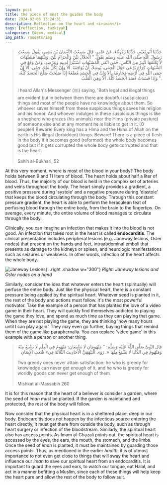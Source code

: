 ```yaml
---
layout: post
title: the piece of meat the guides the body
date: 2024-02-06 13:24:31
description: Reflection on the heart and <i>iman</i>
tags: [reflection, tazkiyah]
categories: [deen, medical]
img_path: /assets/img
---
```


<arabic-text>
<blockquote>
<div style="text-align:right">
حَدَّثَنَا أَبُو نُعَيْمٍ، حَدَّثَنَا زَكَرِيَّاءُ، عَنْ عَامِرٍ، قَالَ سَمِعْتُ النُّعْمَانَ بْنَ بَشِيرٍ، يَقُولُ سَمِعْتُ رَسُولَ اللَّهِ صلى الله عليه وسلم يَقُولُ  " الْحَلاَلُ بَيِّنٌ وَالْحَرَامُ بَيِّنٌ، وَبَيْنَهُمَا مُشَبَّهَاتٌ لاَ يَعْلَمُهَا كَثِيرٌ مِنَ النَّاسِ، فَمَنِ اتَّقَى الْمُشَبَّهَاتِ اسْتَبْرَأَ لِدِيِنِهِ وَعِرْضِهِ، وَمَنْ وَقَعَ فِي الشُّبُهَاتِ كَرَاعٍ يَرْعَى حَوْلَ الْحِمَى، يُوشِكُ أَنْ يُوَاقِعَهُ. أَلاَ وَإِنَّ لِكُلِّ مَلِكٍ حِمًى، أَلاَ إِنَّ حِمَى اللَّهِ فِي أَرْضِهِ مَحَارِمُهُ، أَلاَ وَإِنَّ فِي الْجَسَدِ مُضْغَةً إِذَا صَلَحَتْ صَلَحَ الْجَسَدُ كُلُّهُ، وَإِذَا فَسَدَتْ فَسَدَ الْجَسَدُ كُلُّهُ. أَلاَ وَهِيَ الْقَلْبُ ".
</div>
<br>
I heard Allah's Messenger (ﷺ) saying, 'Both legal and illegal things are evident but in between them there are doubtful (suspicious) things and most of the people have no knowledge about them. So whoever saves himself from these suspicious things saves his religion and his honor. And whoever indulges in these suspicious things is like a shepherd who grazes (his animals) near the Hima (private pasture) of someone else and at any moment he is liable to get in it. (O people!) Beware! Every king has a Hima and the Hima of Allah on the earth is His illegal (forbidden) things. Beware! There is a piece of flesh in the body if it becomes good (reformed) the whole body becomes good but if it gets corrupted the whole body gets corrupted and that is the heart.
<br><br>
Sahih al-Bukhari, 52
</blockquote>
</arabic-text>

At this very moment, where is most of the blood in your body? The body holds between 9 and 11 liters of blood. The heart holds about half a liter of blood. Thus, the majority of our blood is held in the complex set of arteries and veins throughout the body. The heart simply provides a gradient, a positive pressure during 'systole' and a negative pressure during 'diastole' that keeps the blood circulating through the body. Through this constant pressure gradient, the heart is able to perform the heraculean feat of perfusing blood through the entire body, from the brain to the fingertips. On average, every minute, the entire volume of blood manages to circulate through the body.

Clinically, you can imagine an infection that makes it into the blood is not good. An infection that takes root in the heart is called **endocarditis**. The clinical presentation includes peripheral lesions (e.g. Janeway lesions, Osler nodes) that present on the hands and feet, intraabdominal emboli that presents as damage to the kidneys or spleen, and neurologic manifestations such as seizures or weakness. In other words, infection of the heart affects the whole body.

![Janeway Lesions](janeway.jpg){: .right .shadow w="300"}
_Right: Janeway lesions and Osler nodes on a hand_

Similarly, consider the idea that whatever enters the heart (spiritually) will perfuse the entire body. Just like the physical heart, there is a constant pressure being applied by the spiritual heart. Whatever seed is planted in it, the rest of the body and actions must follow. It's the most powerful motivator. Take the example of a person that has planted the love of a video game in their heart. They will quickly find themselves addicted to playing the game they love, and spend as much time as they can playing that game. When they are not playing the game, they are thinking 'how many hours until I can play again.' They may even go further, buying things that remind them of the game like paraphernalia. You can replace 'video game' in this example with a person or another thing.

<arabic-text>
<blockquote>
<div style="text-align:right">
قال النَّبِيَّ صَلَّى اللَّهُ عَلَيْهِ وَسَلَّمَ: " مَنْهُومَانِ لَا يَشْبَعَانِ: مَنْهُومٌ فِي الْعِلْمِ لَا يَشْبَعُ مِنْهُ وَمَنْهُومٌ فِي الدُّنْيَا لَا يَشْبَعُ مِنْهَا «. رَوَى الْبَيْهَقِيُّ الْأَحَادِيثَ الثَّلَاثَةَ فِي» شُعَبِ الْإِيمَانِ
</div>
<br>
Two greedy ones never attain satisfaction: he who is greedy for knowledge can never get enough of it, and he who is greedy for worldly goods can never get enough of them
<br><br>
Mishkat al-Massabih 260
</blockquote>
</arabic-text>

It is for this reason that the heart of a believer is consider a garden, where the seed of *iman* must be planted. If the garden is maintained and protected, the rest of the body will follow.

Now consider that the physical heart is in a sheltered place, deep in our body. Endocarditis does not happen by the infectious source entering the heart directly, it must get there from outside the body, such as through heart surgery or infection of the bloodstream. Similarly, the spiritual heart also has access points. As Imam al-Ghazali points out, the spiritual heart is accessed by the eyes, the ears, the mouth, the stomach, and the limbs. Once the seed of *iman* is planted, it must be maintained by guarding those access points. Thus, as mentioned in the earlier *hadith*, it is of utmost importance to not even get close to things that will sway the heart and influence our *iman* to save our spiritual heart from an endocarditis. It is important to guard the eyes and ears, to watch our tongue, eat Halal, and act in a manner befitting a Muslim, since each of these things will help keep the heart pure and allow the rest of the body to follow suit.
